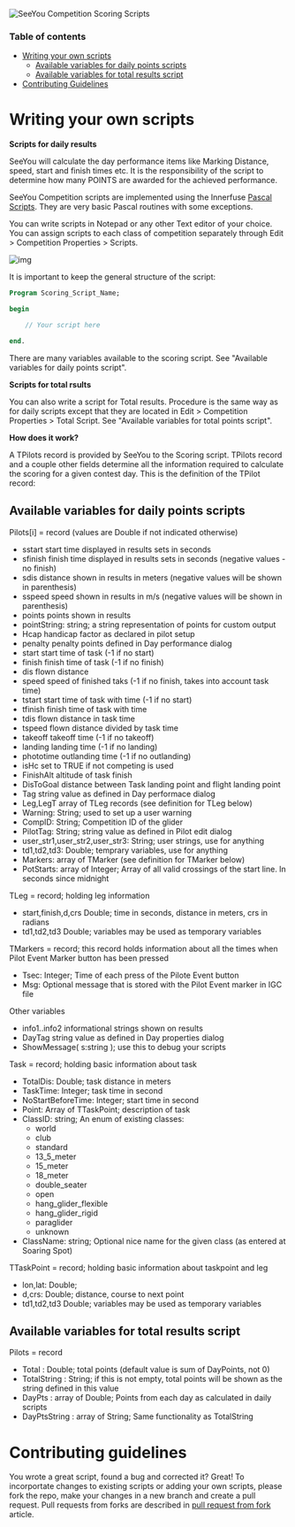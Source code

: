 ![SeeYou Competition Scoring Scripts](https://www.naviter.com/scoring_scripts_github.png)

### Table of contents
<!--ts-->
* [Writing your own scripts](#writing-your-own-scripts)
	* [Available variables for daily points scripts](#available-variables-for-daily-points-scripts)
	* [Available variables for total results script](#available-variables-for-total-results-script)
* [Contributing Guidelines](#contributing-guidelines)
<!--te-->

# Writing your own scripts

**Scripts for daily results**

SeeYou will calculate the day performance items like Marking Distance, speed, start and finish times etc.  It is the responsibility of the script to determine how many POINTS are awarded for the achieved  performance. 

SeeYou Competition scripts are implemented using the Innerfuse [Pascal Scripts](http://www.carlo-kok.com). They are very basic Pascal routines with some exceptions. 

You can write scripts in Notepad or any other Text  editor of your choice. You can assign scripts to each class of competition separately through Edit > Competition Properties > Scripts. 

![img](https://d33v4339jhl8k0.cloudfront.net/docs/assets/5a1c4392042863319924c769/images/5cf8efcc2c7d3a3837133075/file-TKhMl28z6o.png)

It is important to keep the general structure of the script: 

```pascal
Program Scoring_Script_Name;

begin

	// Your script here

end.
```

There are many variables available to the scoring script. See "Available variables for daily points script".

**Scripts for total rsults**

You can also write a script for Total results. Procedure is the same way as for daily scripts except that they are located in Edit > Competition Properties > Total Script. See "Available variables for total points script".

**How does it work?**

A TPilots record is provided by SeeYou to the Scoring script. TPilots record and a couple other fields determine all the information required to calculate the scoring for a given contest day. This is the definition of the TPilot record: 

## Available variables for daily points scripts

Pilots[i] = record (values are Double if not indicated otherwise)

- sstart start time displayed in results sets in seconds
- sfinish finish time displayed in results sets in seconds (negative values - no finish) 
- sdis distance shown in results in meters (negative values will be shown in parenthesis)
- sspeed speed shown in results in m/s (negative values will be shown in parenthesis)
- points points shown in results
- pointString: string; a string representation of points for custom output
- Hcap handicap factor as declared in pilot setup
- penalty penalty points defined in Day performance dialog
- start start time of task (-1 if no start)
- finish finish time of task (-1 if no finish)
- dis flown distance
- speed speed of finished taks (-1 if no finish, takes into account task time)
- tstart start time of task with time (-1 if no start)
- tfinish finish time of task with time
- tdis flown distance in task time
- tspeed flown distance divided by task time
- takeoff takeoff time (-1 if no takeoff)
- landing landing time (-1 if no landing)
- phototime outlanding time (-1 if no outlanding)
- isHc set to TRUE if not competing is used
- FinishAlt altitude of task finish
- DisToGoal distance between Task landing point and flight landing point
- Tag string value as defined in Day performace dialog
- Leg,LegT array of TLeg records (see definition for TLeg below)
- Warning: String; used to set up a user warning
- CompID: String; Competition ID of the glider
- PilotTag: String; string value as defined in Pilot edit dialog
- user_str1,user_str2,user_str3: String; user strings, use for anything
- td1,td2,td3: Double; temprary variables, use for anything
- Markers: array of TMarker (see definition for TMarker below)
- PotStarts: array of Integer; Array of all valid crossings of the start line. In seconds since midnight

TLeg = record; holding leg information

- start,finish,d,crs Double; time in seconds, distance in meters, crs in radians
- td1,td2,td3 Double; variables may be used as temporary variables  

TMarkers = record; this record holds information about all the times when Pilot Event Marker button has been pressed

- Tsec: Integer; Time of each press of the Pilote Event button
- Msg: Optional message that is stored with the Pilot Event marker in IGC file

Other variables

- info1..info2 informational strings shown on results
- DayTag string value as defined in Day properties dialog
- ShowMessage( s:string ); use this to debug your scripts 

Task = record; holding basic information about task

- TotalDis: Double; task distance in meters
- TaskTime: Integer; task time in second  
- NoStartBeforeTime: Integer; start time in second
- Point: Array of TTaskPoint; description of task
- ClassID: string; An enum of existing classes:
  - world
  - club
  - standard
  - 13_5_meter
  - 15_meter
  - 18_meter
  - double_seater
  - open
  - hang_glider_flexible
  - hang_glider_rigid
  - paraglider
  - unknown
- ClassName: string; Optional nice name for the given class (as entered at Soaring Spot)

TTaskPoint = record; holding basic information about taskpoint and leg

- lon,lat: Double; 
- d,crs: Double; distance, course to next point
- td1,td2,td3 Double; variables may be used as temporary variables

## Available variables for total results script

Pilots = record

- Total : Double; total points (default value is sum of DayPoints, not 0)
- TotalString : String; if this is not empty, total points will be shown as the string defined in this value 
- DayPts : array of Double; Points from each day as calculated in daily scripts
- DayPtsString : array of String; Same functionality as TotalString

# Contributing guidelines

You wrote a great script, found a bug and corrected it? Great! To incorportate changes to existing scripts or adding your own scripts, please fork the repo, make your changes in a new branch and create a pull request. Pull requests from forks are described in [pull request from fork](https://help.github.com/en/articles/creating-a-pull-request-from-a-fork) article.
